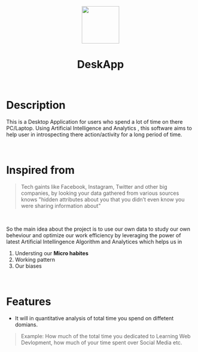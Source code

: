 

<div align="center">
<img src="Images/desk.ico" style="height:100px">

<br>

<h1> <strong>  DeskApp</strong></h1>

</div>
&nbsp;
&nbsp;

# Description

This is a Desktop Application for users who spend a lot of time on there PC/Laptop.
Using Artificial Intelligence and Analytics , this software aims to help user in introspecting there action/activity for a long period of time.

<br>

# Inspired from
> Tech gaints like Facebook, Instagram, Twitter and other big companies, by looking your data gathered from various sources knows "hidden attributes about you that you didn’t even know you were sharing information about"
<br>

So the main idea about the project is to use our own data to study our own beheviour and optimize our work efficiency by leveraging the power of latest Artificial Intellingence Algorithm and Analytices which helps us in

1. Understing our <strong>Micro habites</strong>
2. Working pattern
3. Our biases

<br>

# Features

* It will in quantitative analysis of total time you spend on diffetent domians.
> Example: How much of the total time you dedicated to Learning Web Devlopment, how much of your time spent over Social Media etc.


